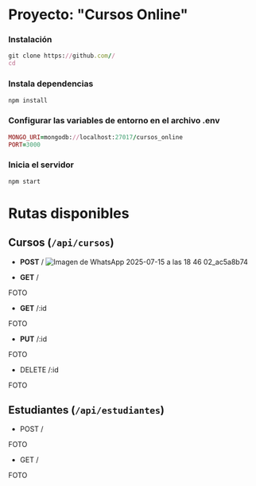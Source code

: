 # Proyecto: "Cursos Online"

### Instalación

```ruby
git clone https://github.com//
cd 
```

### Instala dependencias

```ruby
npm install
```

### Configurar las variables de entorno en el archivo .env

```ruby
MONGO_URI=mongodb://localhost:27017/cursos_online
PORT=3000
```

### Inicia el servidor

```ruby
npm start
```

# Rutas disponibles

## Cursos (`/api/cursos`)

- **POST** /
![Imagen de WhatsApp 2025-07-15 a las 18 46 02_ac5a8b74](https://github.com/user-attachments/assets/2c51dfe7-357f-48bc-aefd-3e4fb4918261)


- **GET** /
  
FOTO

- **GET** /:id

FOTO

- **PUT** /:id

FOTO

 - DELETE /:id

FOTO

## Estudiantes (``/api/estudiantes``)

- POST /

FOTO

- GET /

FOTO
















